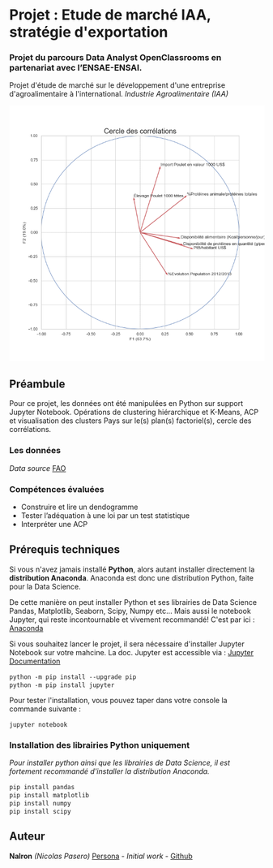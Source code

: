 # Projet : Etude de marché IAA, stratégie d'exportation
### Projet du parcours Data Analyst OpenClassrooms en partenariat avec l’ENSAE-ENSAI.
Projet d'étude de marché sur le développement d'une entreprise d'agroalimentaire à l'international.
*Industrie Agroalimentaire (IAA)* 

![Corrélation](p5_graphic/cercle_correlation.png)

## Préambule
Pour ce projet, les données ont été manipulées en Python sur support Jupyter Notebook. Opérations de clustering hiérarchique et K-Means, ACP et visualisation des clusters Pays sur le(s) plan(s) factoriel(s), cercle des corrélations. 

### Les données
*Data source* [FAO](http://www.fao.org/faostat/fr/#data)

### Compétences évaluées
 - Construire et lire un dendogramme
 - Tester l’adéquation à une loi par un test statistique
 - Interpréter une ACP


## Prérequis techniques
Si vous n'avez jamais installé **Python**, alors autant installer directement la **distribution Anaconda**.
Anaconda est donc une distribution Python, faite pour la Data Science.

De cette manière on peut installer Python et ses librairies de Data Science Pandas, Matplotlib, Seaborn, Scipy, Numpy etc… 
Mais aussi le notebook Jupyter, qui reste incontournable et vivement recommandé!
C'est par ici : [Anaconda](https://www.anaconda.com/download)

Si vous souhaitez lancer le projet, il sera nécessaire d'installer Jupyter Notebook sur votre mahcine. 
La doc. Jupyter est accessible via : [Jupyter Documentation](https://jupyter.readthedocs.io/en/latest/install.html) 

```
python -m pip install --upgrade pip    
python -m pip install jupyter
```

Pour tester l'installation, vous pouvez taper dans votre console la commande suivante :

```
jupyter notebook
```

### Installation des librairies Python uniquement
*Pour installer python ainsi que les librairies de Data Science, il est fortement recommandé d'installer la distribution Anaconda.* 

```
pip install pandas
pip install matplotlib
pip install numpy
pip install scipy
```

## Auteur

**Nalron** *(Nicolas Pasero)* [Persona](https://nalron.com) - *Initial work* - [Github](https://github.com/nalron)
